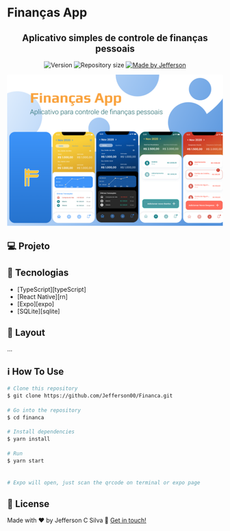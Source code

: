 # Finanças App

<h2 align="center"> 
  Aplicativo simples de controle de finanças pessoais
</h2>

<p align="center">
  <img alt="Version" src="https://img.shields.io/badge/version-1.0-brightgreen">
  <img alt="Repository size" src="https://img.shields.io/github/repo-size/Jefferson00/Financa">
  <a href="https://www.linkedin.com/in/jefferson-c-silva-aa1b7b1a9/">
    <img alt="Made by Jefferson" src="https://img.shields.io/badge/made%20by-Jefferson-blue">
  </a>
</p>

<p align="center">
  <img src="assets/readme-1.png">
</p>

## 💻 Projeto

## 🚀 Tecnologias

- [TypeScript][typeScript]
- [React Native][rn]
- [Expo][expo]
- [SQLite][sqlite]

## 🔖 Layout

...

## ℹ️ How To Use

```bash
# Clone this repository
$ git clone https://github.com/Jefferson00/Financa.git

# Go into the repository
$ cd financa

# Install dependencies
$ yarn install

# Run
$ yarn start


# Expo will open, just scan the qrcode on terminal or expo page
```

## 📝 License

Made with ♥ by Jefferson C Silva :wave: [Get in touch!](https://www.linkedin.com/in/jefferson-c-silva)
